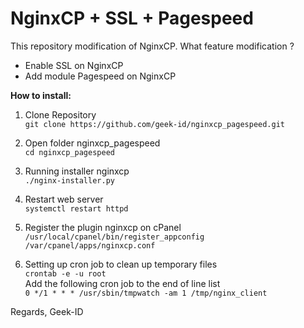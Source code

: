 # **NginxCP + SSL + Pagespeed**

This repository modification of NginxCP.
What feature modification ?
- Enable SSL on NginxCP
- Add module Pagespeed on NginxCP

**How to install:**

1. Clone Repository<br/>
```git clone https://github.com/geek-id/nginxcp_pagespeed.git``` <br/>

2. Open folder nginxcp_pagespeed<br/>
```cd nginxcp_pagespeed```<br/>

3. Running installer nginxcp<br/>
```./nginx-installer.py```<br/>

4. Restart web server <br/>
```systemctl restart httpd```<br/>

5. Register the plugin nginxcp on cPanel <br/>
```/usr/local/cpanel/bin/register_appconfig /var/cpanel/apps/nginxcp.conf```<br/>

6. Setting up cron job to clean up temporary files <br/>
```crontab -e -u root```<br/>
Add the following cron job to the end of line list <br/>
```0 */1 * * * /usr/sbin/tmpwatch -am 1 /tmp/nginx_client```<br/>


Regards,
Geek-ID
